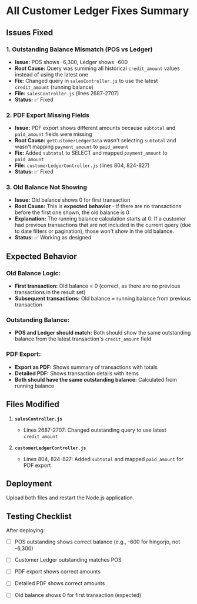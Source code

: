 # All Customer Ledger Fixes Summary

## Issues Fixed

### 1. Outstanding Balance Mismatch (POS vs Ledger)
- **Issue:** POS shows -6,300, Ledger shows -600
- **Root Cause:** Query was summing all historical `credit_amount` values instead of using the latest one
- **Fix:** Changed query in `salesController.js` to use the latest `credit_amount` (running balance)
- **File:** `salesController.js` (lines 2687-2707)
- **Status:** ✅ Fixed

### 2. PDF Export Missing Fields
- **Issue:** PDF export shows different amounts because `subtotal` and `paid_amount` fields were missing
- **Root Cause:** `getCustomerLedgerData` wasn't selecting `subtotal` and wasn't mapping `payment_amount` to `paid_amount`
- **Fix:** Added `subtotal` to SELECT and mapped `payment_amount` to `paid_amount`
- **File:** `customerLedgerController.js` (lines 804, 824-827)
- **Status:** ✅ Fixed

### 3. Old Balance Not Showing
- **Issue:** Old balance shows 0 for first transaction
- **Root Cause:** This is **expected behavior** - if there are no transactions before the first one shown, the old balance is 0
- **Explanation:** The running balance calculation starts at 0. If a customer had previous transactions that are not included in the current query (due to date filters or pagination), those won't show in the old balance.
- **Status:** ✅ Working as designed

## Expected Behavior

### Old Balance Logic:
- **First transaction:** Old balance = 0 (correct, as there are no previous transactions in the result set)
- **Subsequent transactions:** Old balance = running balance from previous transaction

### Outstanding Balance:
- **POS and Ledger should match:** Both should show the same outstanding balance from the latest transaction's `credit_amount` field

### PDF Export:
- **Export as PDF:** Shows summary of transactions with totals
- **Detailed PDF:** Shows transaction details with items
- **Both should have the same outstanding balance:** Calculated from running balance

## Files Modified

1. **`salesController.js`**
   - Lines 2687-2707: Changed outstanding query to use latest `credit_amount`
   
2. **`customerLedgerController.js`**
   - Lines 804, 824-827: Added `subtotal` and mapped `paid_amount` for PDF export

## Deployment

Upload both files and restart the Node.js application.

## Testing Checklist

After deploying:
- [ ] POS outstanding shows correct balance (e.g., -600 for hingorjo, not -6,300)
- [ ] Customer Ledger outstanding matches POS
- [ ] PDF export shows correct amounts
- [ ] Detailed PDF shows correct amounts
- [ ] Old balance shows 0 for first transaction (expected)



